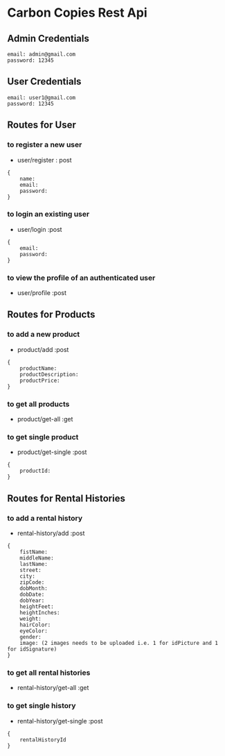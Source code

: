 # Carbon Copies Rest Api

## Admin Credentials

```
email: admin@gmail.com
password: 12345
```

## User Credentials

```
email: user1@gmail.com
password: 12345
```

## Routes for User

### to register a new user

- user/register : post

```
{
    name:
    email:
    password:
}
```

### to login an existing user

- user/login :post

```
{
    email:
    password:
}
```

### to view the profile of an authenticated user

- user/profile :post

## Routes for Products

### to add a new product

- product/add :post

```
{
    productName:
    productDescription:
    productPrice:
}
```

### to get all products

- product/get-all :get

### to get single product

- product/get-single :post

```
{
    productId:
}
```

## Routes for Rental Histories

### to add a rental history

- rental-history/add :post

```
{
    fistName:
    middleName:
    lastName:
    street:
    city:
    zipCode:
    dobMonth:
    dobDate:
    dobYear:
    heightFeet:
    heightInches:
    weight:
    hairColor:
    eyeColor:
    gender:
    image: (2 images needs to be uploaded i.e. 1 for idPicture and 1 for idSignature)
}
```

### to get all rental histories

- rental-history/get-all :get

### to get single history

- rental-history/get-single :post

```
{
    rentalHistoryId
}
```
